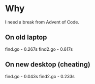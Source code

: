 # Why

I need a break from Advent of Code.

## On old laptop

find.go - 0.267s
find2.go - 0.617s

## On new desktop (cheating)

find.go - 0.043s
find2.go - 0.233s
